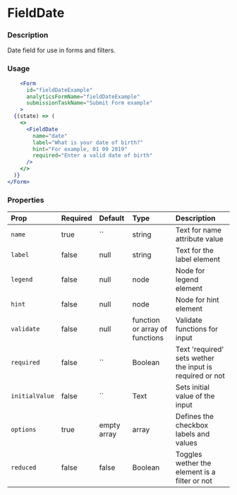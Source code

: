 # FieldDate

### Description

Date field for use in forms and filters.

### Usage

```jsx
    <Form
      id="fieldDateExample"
      analyticsFormName="fieldDateExample"
      submissionTaskName="Submit Form example"
    >
  {(state) => (
    <>
      <FieldDate
        name="date"
        label="What is your date of birth?"
        hint="For example, 01 09 2019"
        required="Enter a valid date of birth"
      />
    </>
  )}
</Form>
```

### Properties

| Prop           | Required | Default                                                                 | Type                           | Description                                   |
| :------------- | :------- | :---------------------------------------------------------------------- | :----------------------------- | :-------------------------------------------- |
| `name`         | true     | `` | string | Text for name attribute value                             |
| `label`        | false    | null                                                                    | string                         | Text for the label element                    |
| `legend`       | false    | null                                                                    | node                           | Node for legend element                       |
| `hint`         | false    | null                                                                    | node                           | Node for hint element                         |
| `validate`     | false    | null                                                                    | function or array of functions | Validate functions for input                  |
| `required`     | false    | `` | Boolean | Text 'required' sets wether the input is required or not |
| `initialValue` | false    | `` | Text | Sets initial value of the input                             |
| `options` | true | empty array | array | Defines the checkbox labels and values
| `reduced`      | false    | false                                                                   | Boolean                        | Toggles wether the element is a filter or not |